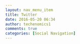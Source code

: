 ```yaml
---
layout: nav_menu_item
title: Twitter
date: 2016-05-20 06:34
author: techenomics1
comments: true
categories: [Social Navigation]
---
```


